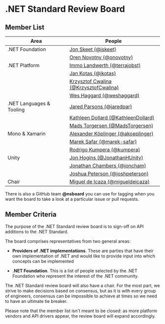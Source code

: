 # .NET Standard Review Board

## Member List

| Area                     | People
|--------------------------|-------------------------------------------------------------------------------
| .NET Foundation          | [Jon Skeet (@jskeet)](https://github.com/jskeet)
|                          | [Oren Novotny (@onovotny)](https://github.com/onovotny)
| .NET Platform            | [Immo Landwerth (@terrajobst)](https://github.com/terrajobst)
|                          | [Jan Kotas (@jkotas)](https://github.com/jkotas)
|                          | [Krzysztof Cwalina (@KrzysztofCwalina)](https://github.com/KrzysztofCwalina)
|                          | [Wes Haggard (@weshaggard)](https://github.com/weshaggard)
| .NET Languages & Tooling | [Jared Parsons (@jaredpar)](https://github.com/jaredpar)
|                          | [Kathleen Dollard (@KathleenDollard)](https://github.com/KathleenDollard)
|                          | [Mads Torgersen (@MadsTorgersen)](https://github.com/MadsTorgersen)
| Mono & Xamarin           | [Alexander Köplinger (@akoeplinger)](https://github.com/akoeplinger)
|                          | [Marek Safar (@marek-safar)](https://github.com/marek-safar)
|                          | [Rodrigo Kumpera (@kumpera)](https://github.com/kumpera)
| Unity                    | [Jon Hogins (@JonathanHUnity)](https://github.com/JonathanHUnity)
|                          | [Jonathan Chambers (@joncham)](https://github.com/joncham)
|                          | [Joshua Peterson (@joshpeterson)](https://github.com/joshpeterson)
| Chair                    | [Miguel de Icaza (@migueldeicaza)](https://github.com/migueldeicaza)

There is also a GitHub team **@nsboard** you can use for tagging when you want
the board to take a look at a particular issue or pull requests.

## Member Criteria

The purpose of the .NET Standard review board is to sign-off on API additions to
the .NET Standard.

The board comprises representatives from two general areas:

* **Providers of .NET implementations**. These are parties that have their own
  implementation of .NET and would like to provide input into which concepts can
  be implemented

* **.NET Foundation**. This is a list of people selected by the .NET Foundation
  who represent the interest of the .NET community.

The .NET Standard review board will also have a chair. For the most part, we
strive to make decisions based on consensus, but as it is with every group of
engineers, consensus can be impossible to achieve at times so we need to have an
ultimate tie breaker.

Please note that the member list isn't meant to be closed: as more platform
vendors and API drivers appear, the review board will expand accordingly.
